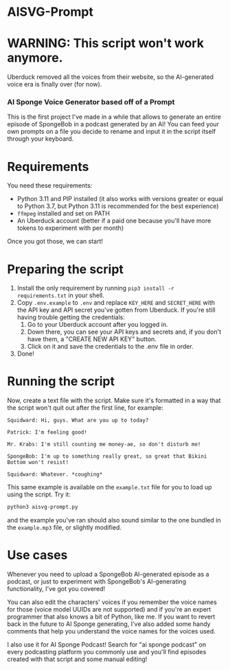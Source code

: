 # AISVG-Prompt

# WARNING: This script won't work anymore.

Uberduck removed all the voices from their website, so the AI-generated voice era is finally over (for now).

### AI Sponge Voice Generator based off of a Prompt

This is the first project I've made in a while that allows to generate an entire episode of SpongeBob in a podcast generated by an AI! You can feed your own prompts on a file you decide to rename and input it in the script itself through your keyboard.

# Requirements

You need these requirements:

- Python 3.11 and PIP installed (it also works with versions greater or equal to Python 3.7, but Python 3.11 is recommended for the best experience)
- `ffmpeg` installed and set on PATH
- An Uberduck account (better if a paid one because you'll have more tokens to experiment with per month)

Once you got those, we can start!

# Preparing the script

1. Install the only requirement by running `pip3 install -r requirements.txt` in your shell.
2. Copy `.env.example` to `.env` and replace `KEY_HERE` and `SECRET_HERE` with the API key and API secret you've gotten from Uberduck. If you're still having trouble getting the credentials:
    1. Go to your Uberduck account after you logged in.
    2. Down there, you can see your API keys and secrets and, if you don't have them, a "CREATE NEW API KEY" button.
    3. Click on it and save the credentials to the .env file in order.
3. Done!

# Running the script

Now, create a text file with the script. Make sure it's formatted in a way that the script won't quit out after the first line, for example:
```
Squidward: Hi, guys. What are you up to today?

Patrick: I'm feeling good!

Mr. Krabs: I'm still counting me money-ae, so don't disturb me!

SpongeBob: I'm up to something really great, so great that Bikini Bottom won't resist!

Squidward: Whatever. *coughing*
```

This same example is available on the `example.txt` file for you to load up using the script. Try it:

```bash
python3 aisvg-prompt.py
```

and the example you've ran should also sound similar to the one bundled in the `example.mp3` file, or slightly modified.

# Use cases

Whenever you need to upload a SpongeBob AI-generated episode as a podcast, or just to experiment with SpongeBob's AI-generating functionality, I've got you covered!

You can also edit the characters' voices if you remember the voice names for those (voice model UUIDs are not supported) and if you're an expert programmer that also knows a bit of Python, like me. If you want to revert back in the future to AI Sponge generating, I've also added some handy comments that help you understand the voice names for the voices used.

I also use it for AI Sponge Podcast! Search for "ai sponge podcast" on every podcasting platform you commonly use and you'll find episodes created with that script and some manual editing!